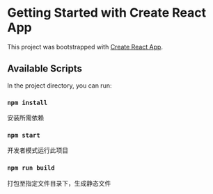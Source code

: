 # Getting Started with Create React App

This project was bootstrapped with [Create React App](https://github.com/facebook/create-react-app).

## Available Scripts

In the project directory, you can run:
### `npm install`
安装所需依赖

### `npm start`
开发者模式运行此项目


### `npm run build`

打包至指定文件目录下，生成静态文件

